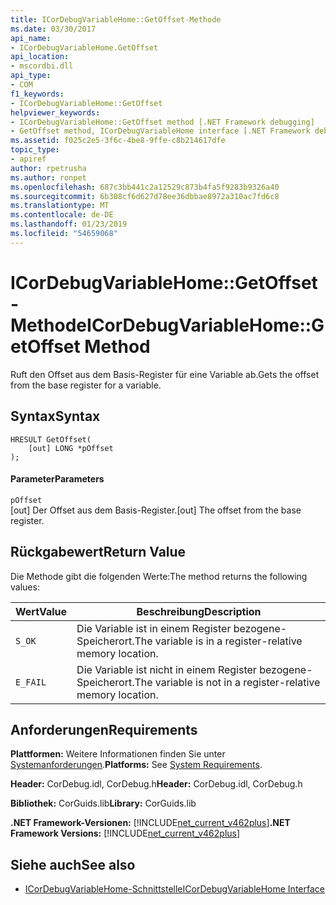```yaml
---
title: ICorDebugVariableHome::GetOffset-Methode
ms.date: 03/30/2017
api_name:
- ICorDebugVariableHome.GetOffset
api_location:
- mscordbi.dll
api_type:
- COM
f1_keywords:
- ICorDebugVariableHome::GetOffset
helpviewer_keywords:
- ICorDebugVariableHome::GetOffset method [.NET Framework debugging]
- GetOffset method, ICorDebugVariableHome interface [.NET Framework debugging]
ms.assetid: f025c2e5-3f6c-4be8-9ffe-c8b214617dfe
topic_type:
- apiref
author: rpetrusha
ms.author: ronpet
ms.openlocfilehash: 687c3bb441c2a12529c873b4fa5f9283b9326a40
ms.sourcegitcommit: 6b308cf6d627d78ee36dbbae8972a310ac7fd6c8
ms.translationtype: MT
ms.contentlocale: de-DE
ms.lasthandoff: 01/23/2019
ms.locfileid: "54659068"
---
```

# <a name="icordebugvariablehomegetoffset-method"></a><span data-ttu-id="2095e-102">ICorDebugVariableHome::GetOffset-Methode</span><span class="sxs-lookup"><span data-stu-id="2095e-102">ICorDebugVariableHome::GetOffset Method</span></span>
<span data-ttu-id="2095e-103">Ruft den Offset aus dem Basis-Register für eine Variable ab.</span><span class="sxs-lookup"><span data-stu-id="2095e-103">Gets the offset from the base register for a variable.</span></span>  
  
## <a name="syntax"></a><span data-ttu-id="2095e-104">Syntax</span><span class="sxs-lookup"><span data-stu-id="2095e-104">Syntax</span></span>  
  
```  
HRESULT GetOffset(  
    [out] LONG *pOffset  
);  
```  
  
#### <a name="parameters"></a><span data-ttu-id="2095e-105">Parameter</span><span class="sxs-lookup"><span data-stu-id="2095e-105">Parameters</span></span>  
 `pOffset`  
 <span data-ttu-id="2095e-106">[out] Der Offset aus dem Basis-Register.</span><span class="sxs-lookup"><span data-stu-id="2095e-106">[out] The offset from the base register.</span></span>  
  
## <a name="return-value"></a><span data-ttu-id="2095e-107">Rückgabewert</span><span class="sxs-lookup"><span data-stu-id="2095e-107">Return Value</span></span>  
 <span data-ttu-id="2095e-108">Die Methode gibt die folgenden Werte:</span><span class="sxs-lookup"><span data-stu-id="2095e-108">The method returns the following values:</span></span>  
  
|<span data-ttu-id="2095e-109">Wert</span><span class="sxs-lookup"><span data-stu-id="2095e-109">Value</span></span>|<span data-ttu-id="2095e-110">Beschreibung</span><span class="sxs-lookup"><span data-stu-id="2095e-110">Description</span></span>|  
|-----------|-----------------|  
|`S_OK`|<span data-ttu-id="2095e-111">Die Variable ist in einem Register bezogene-Speicherort.</span><span class="sxs-lookup"><span data-stu-id="2095e-111">The variable is in a register-relative memory location.</span></span>|  
|`E_FAIL`|<span data-ttu-id="2095e-112">Die Variable ist nicht in einem Register bezogene-Speicherort.</span><span class="sxs-lookup"><span data-stu-id="2095e-112">The variable is not in a register-relative memory location.</span></span>|  
  
## <a name="requirements"></a><span data-ttu-id="2095e-113">Anforderungen</span><span class="sxs-lookup"><span data-stu-id="2095e-113">Requirements</span></span>  
 <span data-ttu-id="2095e-114">**Plattformen:** Weitere Informationen finden Sie unter [Systemanforderungen](../../../../docs/framework/get-started/system-requirements.md).</span><span class="sxs-lookup"><span data-stu-id="2095e-114">**Platforms:** See [System Requirements](../../../../docs/framework/get-started/system-requirements.md).</span></span>  
  
 <span data-ttu-id="2095e-115">**Header:** CorDebug.idl, CorDebug.h</span><span class="sxs-lookup"><span data-stu-id="2095e-115">**Header:** CorDebug.idl, CorDebug.h</span></span>  
  
 <span data-ttu-id="2095e-116">**Bibliothek:** CorGuids.lib</span><span class="sxs-lookup"><span data-stu-id="2095e-116">**Library:** CorGuids.lib</span></span>  
  
 <span data-ttu-id="2095e-117">**.NET Framework-Versionen:** [!INCLUDE[net_current_v462plus](../../../../includes/net-current-v462plus-md.md)]</span><span class="sxs-lookup"><span data-stu-id="2095e-117">**.NET Framework Versions:** [!INCLUDE[net_current_v462plus](../../../../includes/net-current-v462plus-md.md)]</span></span>  
  
## <a name="see-also"></a><span data-ttu-id="2095e-118">Siehe auch</span><span class="sxs-lookup"><span data-stu-id="2095e-118">See also</span></span>
- [<span data-ttu-id="2095e-119">ICorDebugVariableHome-Schnittstelle</span><span class="sxs-lookup"><span data-stu-id="2095e-119">ICorDebugVariableHome Interface</span></span>](../../../../docs/framework/unmanaged-api/debugging/icordebugvariablehome-interface.md)
